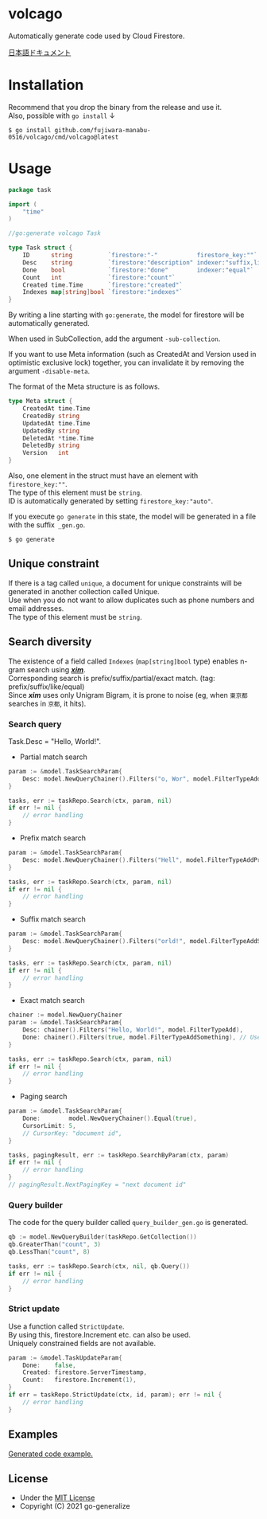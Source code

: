 # volcago

Automatically generate code used by Cloud Firestore.  

[日本語ドキュメント](./docs/ja.md)

# Installation
Recommend that you drop the binary from the release and use it.  
Also, possible with `go install` ↓
```console
$ go install github.com/fujiwara-manabu-0516/volcago/cmd/volcago@latest
```

# Usage

```go
package task

import (
	"time"
)

//go:generate volcago Task

type Task struct {
	ID      string          `firestore:"-"           firestore_key:""`
	Desc    string          `firestore:"description" indexer:"suffix,like" unique:""`
	Done    bool            `firestore:"done"        indexer:"equal"`
	Count   int             `firestore:"count"`
	Created time.Time       `firestore:"created"`
	Indexes map[string]bool `firestore:"indexes"`
}
```
By writing a line starting with `go:generate`, the model for firestore will be automatically generated.  

When used in SubCollection, add the argument `-sub-collection`.  

If you want to use Meta information (such as CreatedAt and Version used in optimistic exclusive lock) together,
you can invalidate it by removing the argument `-disable-meta`.  

The format of the Meta structure is as follows.
```go
type Meta struct {
	CreatedAt time.Time
	CreatedBy string
	UpdatedAt time.Time
	UpdatedBy string
	DeletedAt *time.Time
	DeletedBy string
	Version   int
}
```

Also, one element in the struct must have an element with `firestore_key:""`.  
The type of this element must be `string`.  
ID is automatically generated by setting `firestore_key:"auto"`.  

If you execute `go generate` in this state, the model will be generated in a file with the suffix` _gen.go`.  
```commandline
$ go generate
```

## Unique constraint
If there is a tag called `unique`, a document for unique constraints will be generated in another collection called Unique.  
Use when you do not want to allow duplicates such as phone numbers and email addresses.  
The type of this element must be `string`.

## Search diversity
The existence of a field called `Indexes` (`map[string]bool` type) enables n-gram search using _**[xim](https://github.com/go-utils/xim)**_.  
Corresponding search is prefix/suffix/partial/exact match. (tag: prefix/suffix/like/equal)  
Since _**xim**_ uses only Unigram Bigram, it is prone to noise (eg, when `東京都` searches in `京都`, it hits).

### Search query
Task.Desc = "Hello, World!".
- Partial match search
```go
param := &model.TaskSearchParam{
	Desc: model.NewQueryChainer().Filters("o, Wor", model.FilterTypeAddBiunigrams),
}

tasks, err := taskRepo.Search(ctx, param, nil)
if err != nil {
	// error handling
}
```

- Prefix match search
```go
param := &model.TaskSearchParam{
	Desc: model.NewQueryChainer().Filters("Hell", model.FilterTypeAddPrefix),
}

tasks, err := taskRepo.Search(ctx, param, nil)
if err != nil {
	// error handling
}
```

- Suffix match search
```go
param := &model.TaskSearchParam{
	Desc: model.NewQueryChainer().Filters("orld!", model.FilterTypeAddSuffix),
}

tasks, err := taskRepo.Search(ctx, param, nil)
if err != nil {
	// error handling
}
```

- Exact match search
```go
chainer := model.NewQueryChainer
param := &model.TaskSearchParam{
	Desc: chainer().Filters("Hello, World!", model.FilterTypeAdd),
	Done: chainer().Filters(true, model.FilterTypeAddSomething), // Use Add Something when it is not a string.
}

tasks, err := taskRepo.Search(ctx, param, nil)
if err != nil {
	// error handling
}
```

- Paging search
```go
param := &model.TaskSearchParam{
	Done:        model.NewQueryChainer().Equal(true),
	CursorLimit: 5,
	// CursorKey: "document id",
}

tasks, pagingResult, err := taskRepo.SearchByParam(ctx, param)
if err != nil {
	// error handling
}
// pagingResult.NextPagingKey = "next document id"
```

### Query builder
The code for the query builder called `query_builder_gen.go` is generated.  

```go
qb := model.NewQueryBuilder(taskRepo.GetCollection())
qb.GreaterThan("count", 3)
qb.LessThan("count", 8)

tasks, err := taskRepo.Search(ctx, nil, qb.Query())
if err != nil {
	// error handling
}
```

### Strict update
Use a function called `StrictUpdate`.  
By using this, firestore.Increment etc. can also be used.  
Uniquely constrained fields are not available.

```go
param := &model.TaskUpdateParam{
	Done:    false,
	Created: firestore.ServerTimestamp,
	Count:   firestore.Increment(1),
}
if err = taskRepo.StrictUpdate(ctx, id, param); err != nil {
	// error handling
}
```

## Examples
[Generated code example.](./examples)

## License
- Under the [MIT License](./LICENSE)
- Copyright (C) 2021 go-generalize
